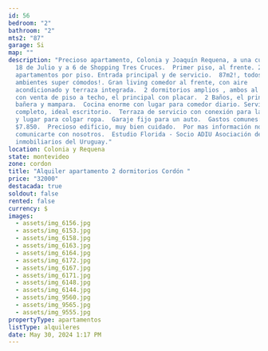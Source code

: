 ```yaml
---
id: 56
bedroom: "2"
bathroom: "2"
mts2: "87"
garage: Si
map: ""
description: "Precioso apartamento, Colonia y Joaquín Requena, a una cuadra de
  18 de Julio y a 6 de Shopping Tres Cruces.  Primer piso, al frente. 2
  apartamentos por piso. Entrada principal y de servicio.  87m2!, todos sus
  ambientes super cómodos!. Gran living comedor al frente, con aire
  acondicionado y terraza integrada.  2 dormitorios amplios , ambos al frente
  con venta de piso a techo, el principal con placar.  2 Baños, el principal con
  bañera y mampara.  Cocina enorme con lugar para comedor diario. Servicio
  completo, ideal escritorio.  Terraza de servicio con conexión para lavarropas
  y lugar para colgar ropa.  Garaje fijo para un auto.  Gastos comunes:
  $7.850.  Precioso edificio, muy bien cuidado.  Por mas información no dudes en
  comunicarte con nosotros.  Estudio Florida - Socio ADIU Asociación de agentes
  inmobiliarios del Uruguay."
location: Colonia y Requena
state: montevideo
zone: cordon
title: "Alquiler apartamento 2 dormitorios Cordón "
price: "32000"
destacada: true
soldout: false
rented: false
currency: $
images:
  - assets/img_6156.jpg
  - assets/img_6153.jpg
  - assets/img_6158.jpg
  - assets/img_6163.jpg
  - assets/img_6164.jpg
  - assets/img_6172.jpg
  - assets/img_6167.jpg
  - assets/img_6171.jpg
  - assets/img_6148.jpg
  - assets/img_6144.jpg
  - assets/img_9560.jpg
  - assets/img_9565.jpg
  - assets/img_9555.jpg
propertyType: apartamentos
listType: alquileres
date: May 30, 2024 1:17 PM
---
```

